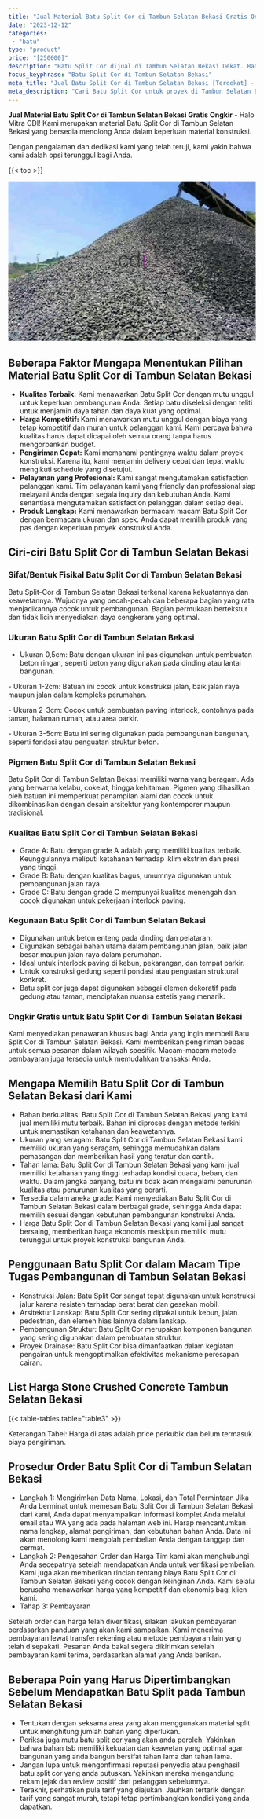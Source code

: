 ```yaml
---
title: "Jual Material Batu Split Cor di Tambun Selatan Bekasi Gratis Ongkir"
date: "2023-12-12"
categories:
 - "batu"
type: "product"
price: "[250000]"
description: "Batu Split Cor dijual di Tambun Selatan Bekasi Dekat. Batu Split Cor ini sering digunakan dalam proyek konstruksi sebagai campuran beton yang berkualitas dan awet. Hubungi kami untuk informasi lebih lanjut."
focus_keyphrase: "Batu Split Cor di Tambun Selatan Bekasi"
meta_title: "Jual Batu Split Cor di Tambun Selatan Bekasi [Terdekat] - CDI"
meta_description: "Cari Batu Split Cor untuk proyek di Tambun Selatan Bekasi? Kami memiliki Batu Split Cor berkualitas untuk material cor beton. Segera dapatkan penawaran terbaik."
---
```


**Jual Material Batu Split Cor di Tambun Selatan Bekasi Gratis Ongkir** - Halo Mitra CDI! Kami merupakan material Batu Split Cor di Tambun Selatan Bekasi yang bersedia menolong Anda dalam keperluan material konstruksi.

Dengan pengalaman dan dedikasi kami yang telah teruji, kami yakin bahwa kami adalah opsi terunggul bagi Anda.

{{< toc >}}

![Jual Material Batu Split Cor di Tambun Selatan Bekasi Gratis Ongkir](/images/batu/batu-split-16.jpg)

## Beberapa Faktor Mengapa Menentukan Pilihan Material Batu Split Cor di Tambun Selatan Bekasi

*   **Kualitas Terbaik:** Kami menawarkan Batu Split Cor dengan mutu unggul untuk keperluan pembangunan Anda. Setiap batu diseleksi dengan teliti untuk menjamin daya tahan dan daya kuat yang optimal.
*   **Harga Kompetitif:** Kami menawarkan mutu unggul dengan biaya yang tetap kompetitif dan murah untuk pelanggan kami. Kami percaya bahwa kualitas harus dapat dicapai oleh semua orang tanpa harus mengorbankan budget.
*   **Pengiriman Cepat:** Kami memahami pentingnya waktu dalam proyek konstruksi. Karena itu, kami menjamin delivery cepat dan tepat waktu mengikuti schedule yang disetujui.
*   **Pelayanan yang Profesional:** Kami sangat mengutamakan satisfaction pelanggan kami. Tim pelayanan kami yang friendly dan professional siap melayani Anda dengan segala inquiry dan kebutuhan Anda. Kami senantiasa mengutamakan satisfaction pelanggan dalam setiap deal.
*   **Produk Lengkap:** Kami menawarkan bermacam macam Batu Split Cor dengan bermacam ukuran dan spek. Anda dapat memilih produk yang pas dengan keperluan proyek konstruksi Anda.

## Ciri-ciri Batu Split Cor di Tambun Selatan Bekasi

### Sifat/Bentuk Fisikal Batu Split Cor di Tambun Selatan Bekasi

Batu Split-Cor di Tambun Selatan Bekasi terkenal karena kekuatannya dan keawetannya. Wujudnya yang pecah-pecah dan beberapa bagian yang rata menjadikannya cocok untuk pembangunan. Bagian permukaan bertekstur dan tidak licin menyediakan daya cengkeram yang optimal.

### Ukuran Batu Split Cor di Tambun Selatan Bekasi

- Ukuran 0,5cm: Batu dengan ukuran ini pas digunakan untuk pembuatan beton ringan, seperti beton yang digunakan pada dinding atau lantai bangunan.  

\- Ukuran 1-2cm: Batuan ini cocok untuk konstruksi jalan, baik jalan raya maupun jalan dalam kompleks perumahan.  

\- Ukuran 2-3cm: Cocok untuk pembuatan paving interlock, contohnya pada taman, halaman rumah, atau area parkir.  

\- Ukuran 3-5cm: Batu ini sering digunakan pada pembangunan bangunan, seperti fondasi atau penguatan struktur beton.

### Pigmen Batu Split Cor di Tambun Selatan Bekasi

Batu Split Cor di Tambun Selatan Bekasi memiliki warna yang beragam. Ada yang berwarna kelabu, cokelat, hingga kehitaman. Pigmen yang dihasilkan oleh batuan ini memperkuat penampilan alami dan cocok untuk dikombinasikan dengan desain arsitektur yang kontemporer maupun tradisional.

### Kualitas Batu Split Cor di Tambun Selatan Bekasi

*   Grade A: Batu dengan grade A adalah yang memiliki kualitas terbaik. Keunggulannya meliputi ketahanan terhadap iklim ekstrim dan presi yang tinggi.
*   Grade B: Batu dengan kualitas bagus, umumnya digunakan untuk pembangunan jalan raya.
*   Grade C: Batu dengan grade C mempunyai kualitas menengah dan cocok digunakan untuk pekerjaan interlock paving.

### Kegunaan Batu Split Cor di Tambun Selatan Bekasi

*   Digunakan untuk beton enteng pada dinding dan pelataran.
*   Digunakan sebagai bahan utama dalam pembangunan jalan, baik jalan besar maupun jalan raya dalam perumahan.
*   Ideal untuk interlock paving di kebun, pekarangan, dan tempat parkir.
*   Untuk konstruksi gedung seperti pondasi atau penguatan struktural konkret.
*   Batu split cor juga dapat digunakan sebagai elemen dekoratif pada gedung atau taman, menciptakan nuansa estetis yang menarik.

### Ongkir Gratis untuk Batu Split Cor di Tambun Selatan Bekasi

Kami menyediakan penawaran khusus bagi Anda yang ingin membeli Batu Split Cor di Tambun Selatan Bekasi. Kami memberikan pengiriman bebas untuk semua pesanan dalam wilayah spesifik. Macam-macam metode pembayaran juga tersedia untuk memudahkan transaksi Anda.

## Mengapa Memilih Batu Split Cor di Tambun Selatan Bekasi dari Kami

*   Bahan berkualitas: Batu Split Cor di Tambun Selatan Bekasi yang kami jual memiliki mutu terbaik. Bahan ini diproses dengan metode terkini untuk memastikan ketahanan dan keawetannya.
*   Ukuran yang seragam: Batu Split Cor di Tambun Selatan Bekasi kami memiliki ukuran yang seragam, sehingga memudahkan dalam pemasangan dan memberikan hasil yang teratur dan cantik.
*   Tahan lama: Batu Split Cor di Tambun Selatan Bekasi yang kami jual memiliki ketahanan yang tinggi terhadap kondisi cuaca, beban, dan waktu. Dalam jangka panjang, batu ini tidak akan mengalami penurunan kualitas atau penurunan kualitas yang berarti.
*   Tersedia dalam aneka grade: Kami menyediakan Batu Split Cor di Tambun Selatan Bekasi dalam berbagai grade, sehingga Anda dapat memilih sesuai dengan kebutuhan pembangunan konstruksi Anda.
*   Harga Batu Split Cor di Tambun Selatan Bekasi yang kami jual sangat bersaing, memberikan harga ekonomis meskipun memiliki mutu terunggul untuk proyek konstruksi bangunan Anda.

## Penggunaan Batu Split Cor dalam Macam Tipe Tugas Pembangunan di Tambun Selatan Bekasi

*   Konstruksi Jalan: Batu Split Cor sangat tepat digunakan untuk konstruksi jalur karena resisten terhadap berat berat dan gesekan mobil.
*   Arsitektur Lanskap: Batu Split Cor sering dipakai untuk kebun, jalan pedestrian, dan elemen hias lainnya dalam lanskap.
*   Pembangunan Struktur: Batu Split Cor merupakan komponen bangunan yang sering digunakan dalam pembuatan struktur.
*   Proyek Drainase: Batu Split Cor bisa dimanfaatkan dalam kegiatan pengairan untuk mengoptimalkan efektivitas mekanisme peresapan cairan.

## List Harga Stone Crushed Concrete Tambun Selatan Bekasi

{{< table-tables table="table3" >}}

Keterangan Tabel: Harga di atas adalah price perkubik dan belum termasuk biaya pengiriman.

## Prosedur Order Batu Split Cor di Tambun Selatan Bekasi

*   Langkah 1: Mengirimkan Data Nama, Lokasi, dan Total Permintaan
Jika Anda berminat untuk memesan Batu Split Cor di Tambun Selatan Bekasi dari kami, Anda dapat menyampaikan informasi komplet Anda melalui email atau WA yang ada pada halaman web ini. Harap mencantumkan nama lengkap, alamat pengiriman, dan kebutuhan bahan Anda. Data ini akan menolong kami mengolah pembelian Anda dengan tanggap dan cermat.
*   Langkah 2: Pengesahan Order dan Harga
Tim kami akan menghubungi Anda secepatnya setelah mendapatkan Anda untuk verifikasi pembelian. Kami juga akan memberikan rincian tentang biaya Batu Split Cor di Tambun Selatan Bekasi yang cocok dengan keinginan Anda. Kami selalu berusaha menawarkan harga yang kompetitif dan ekonomis bagi klien kami.
*   Tahap 3: Pembayaran

Setelah order dan harga telah diverifikasi, silakan lakukan pembayaran berdasarkan panduan yang akan kami sampaikan. Kami menerima pembayaran lewat transfer rekening atau metode pembayaran lain yang telah disepakati. Pesanan Anda bakal segera dikirimkan setelah pembayaran kami terima, berdasarkan alamat yang Anda berikan.

## Beberapa Poin yang Harus Dipertimbangkan Sebelum Mendapatkan Batu Split pada Tambun Selatan Bekasi

*   Tentukan dengan seksama area yang akan menggunakan material split untuk menghitung jumlah bahan yang diperlukan.
*   Periksa juga mutu batu split cor yang akan anda peroleh. Yakinkan bahwa bahan tsb memiliki kekuatan dan keawetan yang optimal agar bangunan yang anda bangun bersifat tahan lama dan tahan lama.
*   Jangan lupa untuk mengonfirmasi reputasi penyedia atau penghasil batu split cor yang anda putuskan. Yakinkan mereka mengandung rekam jejak dan review positif dari pelanggan sebelumnya.
*   Terakhir, perhatikan pula tarif yang diajukan. Jauhkan tertarik dengan tarif yang sangat murah, tetapi tetap pertimbangkan kondisi yang anda dapatkan.